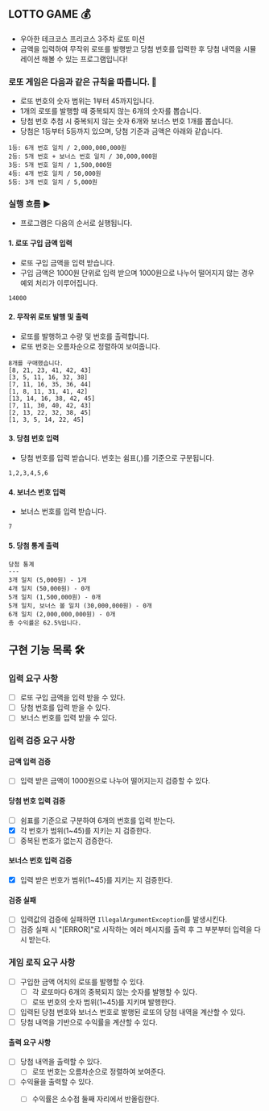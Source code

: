 ## LOTTO GAME 💰

- 우아한 테크코스 프리코스 3주차 로또 미션
- 금액을 입력하여 무작위 로또를 발행받고 당첨 번호를 입력한 후 당첨 내역을 시뮬레이션 해볼 수 있는 프로그램입니다!

### 로또 게임은 다음과 같은 규칙을 따릅니다. 📒

- 로또 번호의 숫자 범위는 1부터 45까지입니다.
- 1개의 로또를 발행할 때 중복되지 않는 6개의 숫자를 뽑습니다.
- 당첨 번호 추첨 시 중복되지 않는 숫자 6개와 보너스 번호 1개를 뽑습니다.
- 당첨은 1등부터 5등까지 있으며, 당첨 기준과 금액은 아래와 같습니다.

```
1등: 6개 번호 일치 / 2,000,000,000원
2등: 5개 번호 + 보너스 번호 일치 / 30,000,000원
3등: 5개 번호 일치 / 1,500,000원
4등: 4개 번호 일치 / 50,000원
5등: 3개 번호 일치 / 5,000원
```

### 실행 흐름 ▶️

- 프로그램은 다음의 순서로 실행됩니다.

#### 1. 로또 구입 금액 입력

- 로또 구입 금액을 입력 받습니다.
- 구입 금액은 1000원 단위로 입력 받으며 1000원으로 나누어 떨어지지 않는 경우 예외 처리가 이루어집니다.

```
14000
```

#### 2. 무작위 로또 발행 및 출력

- 로또를 발행하고 수량 및 번호를 출력합니다.
- 로또 번호는 오름차순으로 정렬하여 보여줍니다.

```
8개를 구매했습니다.
[8, 21, 23, 41, 42, 43] 
[3, 5, 11, 16, 32, 38] 
[7, 11, 16, 35, 36, 44] 
[1, 8, 11, 31, 41, 42] 
[13, 14, 16, 38, 42, 45] 
[7, 11, 30, 40, 42, 43] 
[2, 13, 22, 32, 38, 45] 
[1, 3, 5, 14, 22, 45]
```

#### 3. 당첨 번호 입력

- 당첨 번호를 입력 받습니다. 번호는 쉼표(,)를 기준으로 구분됩니다.

```
1,2,3,4,5,6
```

#### 4. 보너스 번호 입력

- 보너스 번호를 입력 받습니다.

```
7
```

#### 5. 당첨 통계 출력

```
당첨 통계
---
3개 일치 (5,000원) - 1개
4개 일치 (50,000원) - 0개
5개 일치 (1,500,000원) - 0개
5개 일치, 보너스 볼 일치 (30,000,000원) - 0개
6개 일치 (2,000,000,000원) - 0개
총 수익률은 62.5%입니다.
```

## 구현 기능 목록 🛠️

### 입력 요구 사항

- [ ] 로또 구입 금액을 입력 받을 수 있다.
- [ ] 당첨 번호를 입력 받을 수 있다.
- [ ] 보너스 번호를 입력 받을 수 있다.

### 입력 검증 요구 사항

#### 금액 입력 검증

- [ ] 입력 받은 금액이 1000원으로 나누어 떨어지는지 검증할 수 있다.

#### 당첨 번호 입력 검증

- [ ] 쉼표를 기준으로 구분하여 6개의 번호를 입력 받는다.
- [x] 각 번호가 범위(1~45)를 지키는 지 검증한다.
- [ ] 중복된 번호가 없는지 검증한다.

#### 보너스 번호 입력 검증

- [x] 입력 받은 번호가 범위(1~45)를 지키는 지 검증한다.

#### 검증 실패

- [ ] 입력값의 검증에 실패하면 ```IllegalArgumentException```를 발생시킨다.
- [ ] 검증 실패 시 "[ERROR]"로 시작하는 에러 메시지를 출력 후 그 부분부터 입력을 다시 받는다.

### 게임 로직 요구 사항

- [ ] 구입한 금액 어치의 로또를 발행할 수 있다.
    - [ ] 각 로또마다 6개의 중복되지 않는 숫자를 발행할 수 있다.
    - [ ] 로또 번호의 숫자 범위(1~45)를 지키며 발행한다.
- [ ] 입력된 당첨 번호와 보너스 번호로 발행된 로또의 당첨 내역을 계산할 수 있다.
- [ ] 당첨 내역을 기반으로 수익률을 계산할 수 있다.

#### 출력 요구 사항

- [ ] 당첨 내역을 출력할 수 있다.
    - [ ] 로또 번호는 오름차순으로 정렬하여 보여준다.
- [ ] 수익율을 출력할 수 있다.
    - [ ] 수익률은 소수점 둘째 자리에서 반올림한다.

